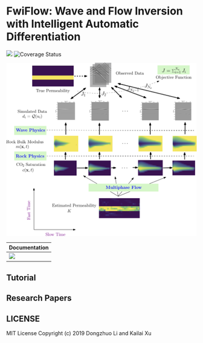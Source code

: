 # FwiFlow: Wave and Flow Inversion with Intelligent Automatic Differentiation


![](https://travis-ci.org/lidongzh/FwiFlow.jl.svg?branch=master)
![Coverage Status](https://coveralls.io/repos/github/lidongzh/FwiFlow.jl/badge.svg?branch=master)

<img src="docs/assets/diagram.png" style="zoom:67%;" />

| Documentation                                                |
| ------------------------------------------------------------ |
| [![](https://img.shields.io/badge/docs-dev-blue.svg)](https://lidongzh.github.io/FwiFlow.jl/dev) |

## Tutorial 

## Research Papers

## LICENSE
MIT License
Copyright (c) 2019 Dongzhuo Li and Kailai Xu


